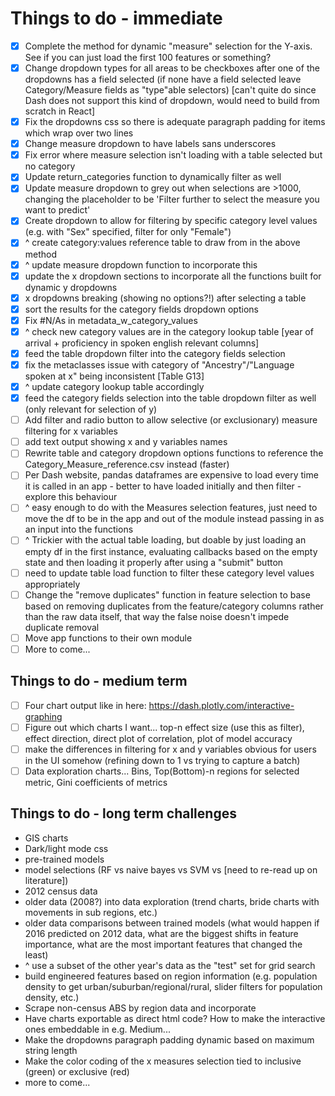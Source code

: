 # Things to do - immediate
- [x] Complete the method for dynamic "measure" selection for the Y-axis. See if you can just load the first 100 features or something?
- [x] Change dropdown types for all areas to be checkboxes after one of the dropdowns has a field selected (if none have a field selected leave Category/Measure fields as "type"able selectors) [can't quite do since Dash does not support this kind of dropdown, would need to build from scratch in React]
- [x] Fix the dropdowns css so there is adequate paragraph padding for items which wrap over two lines
- [x] Change measure dropdown to have labels sans underscores
- [x] Fix error where measure selection isn't loading with a table selected but no category
- [x] Update return_categories function to dynamically filter as well
- [x] Update measure dropdown to grey out when selections are >1000, changing the placeholder to be 'Filter further to select the measure you want to predict'
- [x] Create dropdown to allow for filtering by specific category level values (e.g. with "Sex" specified, filter for only "Female")
- [x] ^ create category:values reference table to draw from in the above method
- [x] ^ update measure dropdown function to incorporate this
- [x] update the x dropdown sections to incorporate all the functions built for dynamic y dropdowns
- [x] x dropdowns breaking (showing no options?!) after selecting a table
- [x] sort the results for the category fields dropdown options
- [x] Fix #N/As in metadata_w_category_values
- [x] ^ check new category values are in the category lookup table [year of arrival + proficiency in spoken english relevant columns]
- [x] feed the table dropdown filter into the category fields selection
- [x] fix the metaclasses issue with category of "Ancestry"/"Language spoken at x" being inconsistent [Table G13]
- [x] ^ update category lookup table accordingly
- [x] feed the category fields selection into the table dropdown filter as well (only relevant for selection of y)
- [ ] Add filter and radio button to allow selective (or exclusionary) measure filtering for x variables
- [ ] add text output showing x and y variables names
- [ ] Rewrite table and category dropdown options functions to reference the Category_Measure_reference.csv instead (faster)
- [ ] Per Dash website, pandas dataframes are expensive to load every time it is called in an app - better to have loaded initially and then filter - explore this behaviour
- [ ] ^ easy enough to do with the Measures selection features, just need to move the df to be in the app and out of the module instead passing in as an input into the functions
- [ ] ^ Trickier with the actual table loading, but  doable by just loading an empty df in the first instance, evaluating callbacks based on the empty state and then loading it properly after using a "submit" button
- [ ] need to update table load function to filter these category level values appropriately
- [ ] Change the "remove duplicates" function in feature selection to base based on removing duplicates from the feature/category columns rather than the raw data itself, that way the false noise doesn't impede duplicate removal
- [ ] Move app functions to their own module
- [ ] More to come...

## Things to do - medium term
- [ ] Four chart output like in here: https://dash.plotly.com/interactive-graphing
- [ ] Figure out which charts I want... top-n effect size (use this as filter), effect direction, direct plot of correlation, plot of model accuracy
- [ ] make the differences in filtering for x and y variables obvious for users in the UI somehow (refining down to 1 vs trying to capture a batch)
- [ ] Data exploration charts... Bins, Top(Bottom)-n regions for selected metric, Gini coefficients of metrics 

## Things to do - long term challenges
- GIS charts
- Dark/light mode css
- pre-trained models
- model selections (RF vs naive bayes vs SVM vs [need to re-read up on literature])
- 2012 census data
- older data (2008?) into data exploration (trend charts, bride charts with movements in sub regions, etc.)
- older data comparisons between trained models (what would happen if 2016 predicted on 2012 data, what are the biggest shifts in feature importance, what are the most important features that changed the least)
- ^ use a subset of the other year's data as the "test" set for grid search
- build engineered features based on region information (e.g. population density to get urban/suburban/regional/rural, slider filters for population density, etc.)
- Scrape non-census ABS by region data and incorporate
- Have charts exportable as direct html code? How to make the interactive ones embeddable in e.g. Medium...
- Make the dropdowns paragraph padding dynamic based on maximum string length
- Make the color coding of the x measures selection tied to inclusive (green) or exclusive (red)
- more to come...